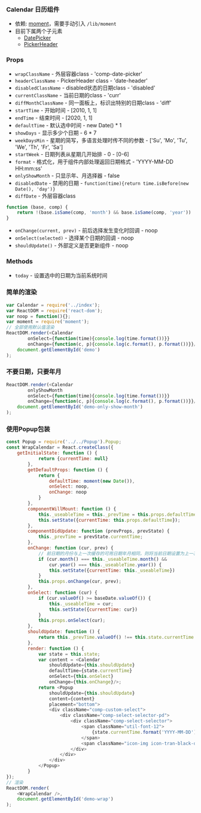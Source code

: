 ### Calendar 日历组件
+ 依赖: [moment](https://github.com/moment/moment)，需要手动引入 `/lib/moment`
+ 目前下属两个子元素
  - [DatePicker](./DatePicker.html)
  - [PickerHeader](./PickerHeader.html)

### Props
+ `wrapClassName` - 外层容器class - 'comp-date-picker'
+ `headerClassName` - PickerHeader class - 'date-header'
+ `disabledClassName` - disabled状态的日期class - 'disabled'
+ `currentClassName` - 当前日期的class - 'curr'
+ `diffMonthClassName` - 同一面板上，标识出特别的日期class - 'diff'
+ `startTime` - 开始时间 - [2010, 1, 1]
+ `endTime` - 结束时间 - [2020, 1, 1]
+ `defaultTime` - 默认选中时间 - new Date() * 1
+ `showDays` - 显示多少个日期 - 6 * 7
+ `weekDaysMin` - 星期的简写，多语言处理时传不同的参数 - ['Su', 'Mo', 'Tu', 'We', 'Th', 'Fr', 'Sa']
+ `startWeek` - 日期列表从星期几开始排 - 0 - [0-6]
+ `format` - 格式化，用于组件内部处理返回日期格式 - 'YYYY-MM-DD HH:mm:ss'
+ `onlyShowMonth` - 只显示年、月选择器 - false
+ `disabledDate` - 禁用的日期 - `function(time){return time.isBefore(new Date(), 'day')}`
+ `diffDate` - 外层容器class 
```JavaScript
function (base, comp) {
    return !(base.isSame(comp, 'month') && base.isSame(comp, 'year'))
}
```
+ `onChange(current, prev)` - 前后选择发生变化时回调 - noop
+ `onSelect(selected)` - 选择某个日期的回调 - noop
+ `shouldUpdate()` - 外部定义是否更新组件 - noop

### Methods
+ `today` - 设置选中的日期为当前系统时间



### 简单的渲染
```JavaScript
var Calendar = require('../index');
var ReactDOM = require('react-dom');
var noop = function(){};
var moment = require('moment');
// 全部使用默认值渲染
ReactDOM.render(<Calendar
        onSelect={function(time){console.log(time.format())}}
        onChange={function(c, p){console.log(c.format(), p.format())}}/>,
    document.getElementById('demo')
);
```

### 不要日期，只要年月
```JavaScript
ReactDOM.render(<Calendar
        onlyShowMonth
        onSelect={function(time){console.log(time.format())}}
        onChange={function(c, p){console.log(c.format(), p.format())}}/>,
    document.getElementById('demo-only-show-month')
);
```

### 使用Popup包装
```JavaScript
const Popup = require('../../Popup').Popup;
const WrapCalendar = React.createClass({
    getInitialState: function () {
            return {currentTime: null}
        },
        getDefaultProps: function () {
            return {
                defaultTime: moment(new Date()),
                onSelect: noop,
                onChange: noop
            }
        },
        componentWillMount: function () {
            this._useableTime = this._prevTime = this.props.defaultTime;
            this.setState({currentTime: this.props.defaultTime});
        },
        componentDidUpdate: function (prevProps, prevState) {
            this._prevTime = prevState.currentTime;
        },
        onChange: function (cur, prev) {
            // 前日期的月份与上一次缓存的可用日期年月相同，则将当前日期设置为上一次缓存的日期
            if (cur.month() === this._useableTime.month() &&
                cur.year() === this._useableTime.year()) {
                this.setState({currentTime: this._useableTime})
            }
            this.props.onChange(cur, prev);
        },
        onSelect: function (cur) {
            if (cur.valueOf() >= baseDate.valueOf()) {
                this._useableTime = cur;
                this.setState({currentTime: cur})
            }
            this.props.onSelect(cur);
        },
        shouldUpdate: function () {
            return this._prevTime.valueOf() !== this.state.currentTime.valueOf();
        },
        render: function () {
            var state = this.state;
            var content = <Calendar
                shouldUpdate={this.shouldUpdate}
                defaultTime={state.currentTime}
                onSelect={this.onSelect}
                onChange={this.onChange}/>;
            return <Popup
                shouldUpdate={this.shouldUpdate}
                content={content}
                placement="bottom">
                <div className="comp-custom-select">
                    <div className="comp-select-selector-pd">
                        <div className="comp-select-selector">
                            <span className="util-font-12">
                                {state.currentTime.format('YYYY-MM-DD')}
                            </span>
                            <span className="icon-img icon-tran-black-d"/>
                        </div>
                    </div>
                </div>
            </Popup>
        }
});
// 渲染
ReactDOM.render(
    <WrapCalendar />,
    document.getElementById('demo-wrap')
);
```